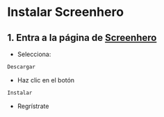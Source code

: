 # Instalar Screenhero

## 1. Entra a la página de [Screenhero](https://screenhero.uptodown.com/windows/descargar)

* Selecciona:

```sh
Descargar
```

- Haz clic en el botón

```sh
Instalar
```

- Regrístrate 
